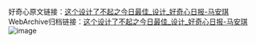 好奇心原文链接：[这个设计了不起之今日最佳_设计_好奇心日报-马安琪 ](https://www.qdaily.com/articles/9827.html)
WebArchive归档链接：[这个设计了不起之今日最佳_设计_好奇心日报-马安琪 ](http://web.archive.org/web/20160421073444/http://www.qdaily.com/articles/9827.html)
![image](http://ww3.sinaimg.cn/large/007d5XDply1g3vgrwuy4xj30skcn14qp)